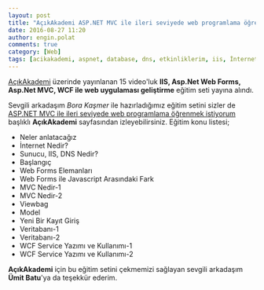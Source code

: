 ```yaml
---
layout: post
title: "AçıkAkademi ASP.NET MVC ile ileri seviyede web programlama öğrenmek istiyorum Eğitimi 2016"
date: 2016-08-27 11:20
author: engin.polat
comments: true
category: [Web]
tags: [acikakademi, aspnet, database, dns, etkinliklerim, iis, İnternet, javascript, model, mvc, server, veritabanı, video, viewbag, wcf, web, webforms]
---
```

<a href="http://www.acikakademi.com/" target="_blank">AçıkAkademi</a> üzerinde yayınlanan 15 video'luk **IIS, Asp.Net Web Forms, Asp.Net MVC, WCF ile web uygulaması geliştirme** eğitim seti yayına alındı.

Sevgili arkadaşım *Bora Kaşmer* ile hazırladığımız eğitim setini sizler de <a href="https://www.acikakademi.com/portal/egitimler/aspnet-mvc-ile-ileri-seviyede-web-programlama.aspx" target="_blank">ASP.NET MVC ile ileri seviyede web programlama öğrenmek istiyorum</a> başlıklı **AçıkAkademi** sayfasından izleyebilirsiniz. Eğitim konu listesi;

*   Neler anlatacağız
*   İnternet Nedir?
*   Sunucu, IIS, DNS Nedir?
*   Başlangıç
*   Web Forms Elemanları
*   Web Forms ile Javascript Arasındaki Fark
*   MVC Nedir-1
*   MVC Nedir-2
*   Viewbag
*   Model
*   Yeni Bir Kayıt Giriş
*   Veritabanı-1
*   Veritabanı-2
*   WCF Service Yazımı ve Kullanımı-1
*   WCF Service Yazımı ve Kullanımı-2

**AçıkAkademi** için bu eğitim setini çekmemizi sağlayan sevgili arkadaşım **Ümit Batu**'ya da teşekkür ederim.